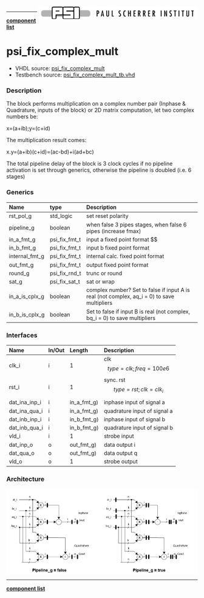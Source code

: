 <img align="right" src="../doc/psi_logo.png">

***

[**component list**](index.md)

# psi_fix_complex_mult
 - VHDL source: [psi_fix_complex_mult](../hdl/psi_fix_complex_mult.vhd)
 - Testbench source: [psi_fix_complex_mult_tb.vhd](../testbench/psi_fix_complex_mult_tb/psi_fix_complex_mult_tb.vhd)

### Description

The block performs multiplication on a complex number pair (Inphase & Quadrature, inputs of the block) or 2D matrix computation, let two complex numbers be:

x=(a+ib);y=(c+id)

The multiplication result comes:

x.y=(a+ib)(c+id)=(ac-bd)+i(ad+bc)

The total pipeline delay of the block is 3 clock cycles if no pipeline activation is set through generics, otherwise the pipeline is doubled (i.e. 6 stages)


### Generics
| Name           | type          | Description                                                                     |
|:---------------|:--------------|:--------------------------------------------------------------------------------|
| rst_pol_g      | std_logic     | set reset polarity                                          |
| pipeline_g     | boolean       | when false 3 pipes stages, when false 6 pipes (increase fmax)  |
| in_a_fmt_g     | psi_fix_fmt_t | input a fixed point format $$                              |
| in_b_fmt_g     | psi_fix_fmt_t | input b fixed point format     |
| internal_fmt_g | psi_fix_fmt_t | internal calc. fixed point format  |
| out_fmt_g      | psi_fix_fmt_t | output fixed point format  |
| round_g        | psi_fix_rnd_t | trunc or round  |
| sat_g          | psi_fix_sat_t | sat or wrap |
| in_a_is_cplx_g | boolean       | complex number?  Set to false if input A is real (not complex, aq_i = 0) to save multipliers                                               |
| in_b_is_cplx_g | boolean       | Set to false if input B is real (not complex, bq_i = 0) to save multipliers                     |

### Interfaces
| Name          | In/Out   | Length      | Description                         |
|:--------------|:---------|:------------|:------------------------------------|
| clk_i         | i        | 1           | clk $$ type=clk; freq=100e6 $$      |
| rst_i         | i        | 1           | sync. rst $$ type=rst; clk=clk_i $$ |
| dat_ina_inp_i | i        | in_a_fmt_g) | inphase input of signal a           |
| dat_ina_qua_i | i        | in_a_fmt_g) | quadrature input of signal a        |
| dat_inb_inp_i | i        | in_b_fmt_g) | inphase input of signal b           |
| dat_inb_qua_i | i        | in_b_fmt_g) | quadrature input of signal b        |
| vld_i         | i        | 1           | strobe input                        |
| dat_inp_o     | o        | out_fmt_g)  | data output i                       |
| dat_qua_o     | o        | out_fmt_g)  | data output q                       |
| vld_o         | o        | 1           | strobe output                       |

### Architecture

<img align="center" src="psi_fix_complex_mult.png">

---
[**component list**](index.md)
